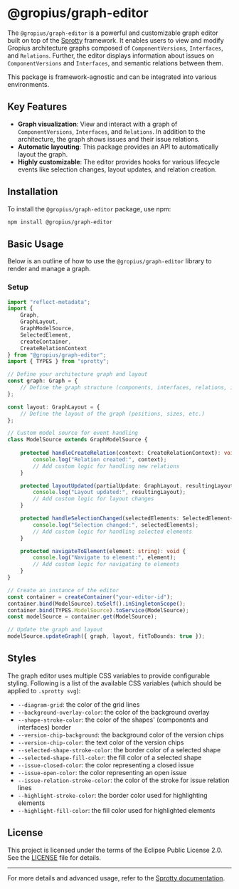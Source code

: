 # @gropius/graph-editor

The `@gropius/graph-editor` is a powerful and customizable graph editor built on top of the [Sprotty](https://github.com/eclipse/sprotty) framework.
It enables users to view and modify Gropius architecture graphs composed of `ComponentVersions`, `Interfaces`, and `Relations`.
Further, the editor displays information about issues on `ComponentVersions` and `Interfaces`, and semantic relations between them.

This package is framework-agnostic and can be integrated into various environments.

## Key Features

- **Graph visualization**: View and interact with a graph of `ComponentVersions`, `Interfaces`, and `Relations`. In addition to the architecture, the graph shows issues and their issue relations.
- **Automatic layouting**: This package provides an API to automatically layout the graph.
- **Highly customizable**: The editor provides hooks for various lifecycle events like selection changes, layout updates, and relation creation.

## Installation

To install the `@gropius/graph-editor` package, use npm:

```bash
npm install @gropius/graph-editor
```

## Basic Usage

Below is an outline of how to use the `@gropius/graph-editor` library to render and manage a graph.

### Setup

```ts
import "reflect-metadata";
import {
    Graph,
    GraphLayout,
    GraphModelSource,
    SelectedElement,
    createContainer,
    CreateRelationContext
} from "@gropius/graph-editor";
import { TYPES } from "sprotty";

// Define your architecture graph and layout
const graph: Graph = {
    // Define the graph structure (components, interfaces, relations, issue relations)
};

const layout: GraphLayout = {
    // Define the layout of the graph (positions, sizes, etc.)
};

// Custom model source for event handling
class ModelSource extends GraphModelSource {
    
    protected handleCreateRelation(context: CreateRelationContext): void {
        console.log("Relation created:", context);
        // Add custom logic for handling new relations
    }

    protected layoutUpdated(partialUpdate: GraphLayout, resultingLayout: GraphLayout): void {
        console.log("Layout updated:", resultingLayout);
        // Add custom logic for layout changes
    }

    protected handleSelectionChanged(selectedElements: SelectedElement<any>[]): void {
        console.log("Selection changed:", selectedElements);
        // Add custom logic for handling selected elements
    }

    protected navigateToElement(element: string): void {
        console.log("Navigate to element:", element);
        // Add custom logic for navigating to elements
    }
}

// Create an instance of the editor
const container = createContainer("your-editor-id");
container.bind(ModelSource).toSelf().inSingletonScope();
container.bind(TYPES.ModelSource).toService(ModelSource);
const modelSource = container.get(ModelSource);

// Update the graph and layout
modelSource.updateGraph({ graph, layout, fitToBounds: true });
```

## Styles
The graph editor uses multiple CSS variables to provide configurable styling.
Following is a list of the available CSS variables (which should be applied to `.sprotty svg`):
- `--diagram-grid`: the color of the grid lines
- `--background-overlay-color`: the color of the background overlay
- `--shape-stroke-color`: the color of the shapes' (components and interfaces) border
- `--version-chip-background`: the background color of the version chips
- `--version-chip-color`: the text color of the version chips
- `--selected-shape-stroke-color`: the border color of a selected shape
- `--selected-shape-fill-color`: the fill color of a selected shape
- `--issue-closed-color`: the color representing a closed issue
- `--issue-open-color`: the color representing an open issue
- `--issue-relation-stroke-color`: the color of the stroke for issue relation lines
- `--highlight-stroke-color`: the border color used for highlighting elements
- `--highlight-fill-color`: the fill color used for highlighted elements



## License

This project is licensed under the terms of the Eclipse Public License 2.0. See the [LICENSE](./LICENSE) file for details.

---

For more details and advanced usage, refer to the [Sprotty documentation](https://sprotty.org/docs/getting-started/).